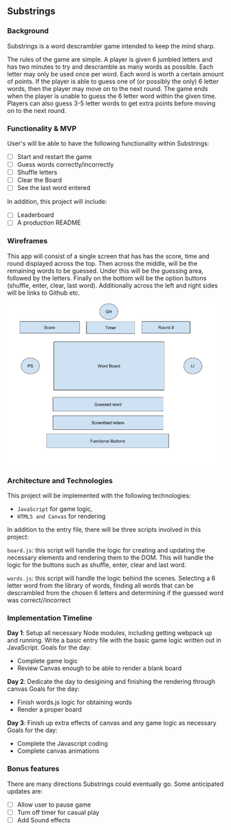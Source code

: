 ## Substrings

### Background

Substrings is a word descrambler game intended to keep the mind sharp.

The rules of the game are simple. A player is given 6 jumbled letters and has
two minutes to try and descramble as many words as possible. Each letter may
only be used once per word. Each word is worth a certain amount of points.
If the player is able to guess one of (or possibly the only) 6 letter words,
then the player may move on to the next round. The game ends when the player is unable
to guess the 6 letter word within the given time. Players can also guess 3-5 letter words
to get extra points before moving on to the next round.

### Functionality & MVP

User's will be able to have the following functionality within Substrings:

- [ ] Start and restart the game
- [ ] Guess words correctly/incorrectly
- [ ] Shuffle letters
- [ ] Clear the Board
- [ ] See the last word entered

In addition, this project will include:

- [ ] Leaderboard
- [ ] A production README

### Wireframes

This app will consist of a single screen that has has the score, time and round
displayed across the top. Then across the middle, will be the remaining words to be guessed. Under this will be the guessing area, followed by the letters. Finally on the bottom will be the option buttons (shuffle, enter, clear, last word). Additionally across the left and right sides will be links to Github etc.

![alt text](/images/wire.png)


### Architecture and Technologies

This project will be implemented with the following technologies:

- `JavaScript` for game logic,
- `HTML5 and Canvas` for rendering

In addition to the entry file, there will be three scripts involved in this project:

`board.js`: this script will handle the logic for creating and updating the necessary elements and rendering them to the DOM. This will handle the logic for the buttons such as shuffle, enter, clear and last word.

`words.js`: this script will handle the logic behind the scenes. Selecting a 6 letter word from the library of words, finding all words that can be descrambled from the chosen 6 letters and determining if the guessed word was correct//incorrect

### Implementation Timeline

**Day 1**: Setup all necessary Node modules, including getting webpack up and running. Write a basic entry file with the basic game logic written out in JavaScript. Goals for the day:

- Complete game logic
- Review Canvas enough to be able to render a blank board

**Day 2**: Dedicate the day to desigining and finishing the rendering through canvas  Goals for the day:

- Finish words.js logic for obtaining words
- Render a proper board

**Day 3**: Finish up extra effects of canvas and any game logic as necessary  Goals for the day:

- Complete the Javascript coding
- Complete canvas animations


### Bonus features

There are many directions Substrings could eventually go.  Some anticipated updates are:

- [ ] Allow user to pause game
- [ ] Turn off timer for casual play
- [ ] Add Sound effects
